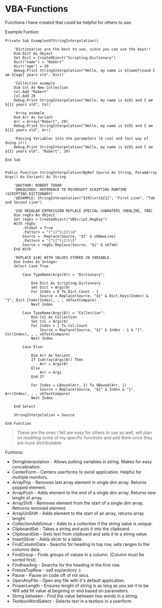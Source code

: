 # VBA-Functions
Functions I have created that could be helpful for others to use. 

Example Funtion:

```VB
Private Sub ExamplesOfStringInterpolation()

    'Dictionaries are the best to use, since you can use the keys!!
    Dim Dict As Object
    Set Dict = CreateObject("Scripting.Dictionary")
    Dict("name") = "Robert"
    Dict("age") = 29
    Debug.Print StringInterpolation("Hello, my name is ${name}\nand I am ${age} years old", Dict)
    
    'Collection example
    Dim Col As New Collection
    Col.Add "Robert"
    Col.Add 29
    Debug.Print StringInterpolation("Hello, my name is ${0} and I am ${1} years old", Col)
    
    'Array example
    Dim Arr As Variant
    Arr = Array("Robert", 29)
    Debug.Print StringInterpolation("Hello, my name is ${0} and I am ${1} years old", Arr)
   
    'Passing Variables into the parameters (A cool and fast way of doing it!)
    Debug.Print StringInterpolation("Hello, my name is ${0} and I am ${1} years old", "Robert", 29)
    
End Sub


Public Function StringInterpolation(ByRef Source As String, ParamArray Args() As Variant) As String
    
    '@AUTHOR: ROBERT TODAR
    '@REQUIRED: REFERENCE TO MICROSOFT SCRIPTING RUNTIME (SCRIPTING.DICTIONARY)
    '@EXAMPLE: StringInterpolation("${0}\n\t${1}", "First Line", "Tab and Second Line")
    
    'USE REGULAR EXPRESSION REPLACE SPECIAL CHARATERS (NEWLINE, TAB)
    Dim regEx As Object
    Set regEx = CreateObject("VBScript.RegExp")
    With regEx
        .Global = True
        .Pattern = "(^|[^\\])\\n"
        Source = .Replace(Source, "$1" & vbNewLine)
        .Pattern = "(^|[^\\])\\t"
        Source = regEx.Replace(Source, "$1" & vbTab)
    End With
    
    'REPLACE ${#} WITH VALUES STORED IN VARIABLE.
    Dim Index As Integer
    Select Case True
    
        Case TypeName(Args(0)) = "Dictionary":
            
            Dim Dict As Scripting.Dictionary
            Set Dict = Args(0)
            For Index = 0 To Dict.Count - 1
                Source = Replace(Source, "${" & Dict.Keys(Index) & "}", Dict.Items(Index), , , vbTextCompare)
            Next Index
            
        Case TypeName(Args(0)) = "Collection":
            Dim Col As Collection
            Set Col = Args(0)
            For Index = 1 To Col.Count
                Source = Replace(Source, "${" & Index - 1 & "}", Col(Index), , , vbTextCompare)
            Next Index
            
        Case Else:
        
            Dim Arr As Variant
            If IsArray(Args(0)) Then
                Arr = Args(0)
            Else
                Arr = Args
            End If
            
            For Index = LBound(Arr, 1) To UBound(Arr, 1)
                Source = Replace(Source, "${" & Index & "}", Arr(Index), , , vbTextCompare)
            Next Index
            
    End Select
    
    StringInterpolation = Source

End Function

```

>These are the ones I felt are easy for others to use as well, will plan on modifing some of my specific functions and add them once they are more distributable.

Funtions:
* StringInterpolation - Allows putting variables in string. Makes for easy concatination.
* CenterForm - Centers userforms to excel application. Helpful for multiple monitors.
* ArrayPop - Removes last array element in single dim array. Returns popped element.
* ArrayPush - Adds element to the end of a single dim array. Returns new lenght of array.
* ArrayShift - Removes element from the start of a single dim array. Retrurns removed element.
* ArrayUnShift - Adds element to the start of an array, returns array lenght.
* CollectionAddUniue - Adds to a collection if the string value is unique.
* ClipboardSet - Takes a string and puts it into the clipboard.
* ClipboardGet - Gets text from clipboard and sets it to a string value.
* InsertSlicer - Adds slicer to a table.
* FindColumnData - Searchs for heading in top row, sets ranges to the columns data.
* FindGroup - Finds groups of values in a column. (Column must be sorted first).
* Findheading - Searchs for the heading in the first row.
* FreezeTopRow - self explanitory :)
* Pause - Pause on code off of mil secs.
* OpenAnyFile - Open any file with it's default application.
* ProperLength - Ensures lenght of string is as long as you set it to be. Will add fill value at begining or end based on parameters.
* String between - Find the value between two words in a string.
* TextboxWordSelect - Selects text in a textbox in a userform.
